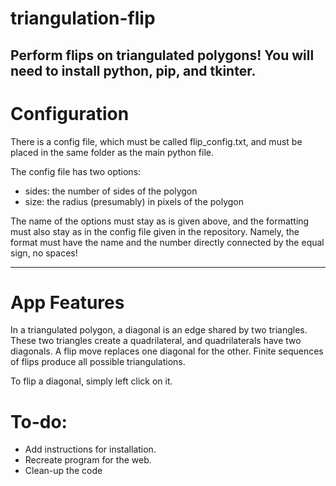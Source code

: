 # triangulation-flip

Perform flips on triangulated polygons!
You will need to install python, pip, and tkinter.
---------------------------------------------------

# Configuration

There is a config file, which must be called flip_config.txt, and must be placed in the same folder as the main python file.

The config file has two options:

- sides: the number of sides of the polygon
- size: the radius (presumably) in pixels of the polygon

The name of the options must stay as is given above, and the formatting must also stay as in the config file given in the repository. 
Namely, the format must have the name and the number directly connected by the equal sign, no spaces!

------------------------------------------

# App Features

In a triangulated polygon, a diagonal is an edge shared by two triangles. These two triangles create a quadrilateral, and quadrilaterals have two diagonals. A flip move replaces one diagonal for the other. Finite sequences of flips produce all possible triangulations.

To flip a diagonal, simply left click on it.

# To-do:
- Add instructions for installation.
- Recreate program for the web.
- Clean-up the code
